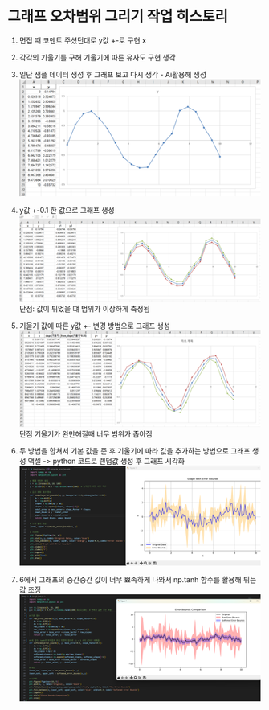 # 그래프 오차범위 그리기 작업 히스토리

1. 면접 때 코멘트 주셨던대로 y값 +-로 구현 x

2. 각각의 기울기를 구해 기울기에 따른 유사도 구현 생각

3. 일단 샘플 데이터 생성 후 그래프 보고 다시 생각 - Ai활용해 생성
   ![alt text](3_샘플데이터생성.png)

4. y값 +-0.1 한 값으로 그래프 생성
   ![alt text](4_샘플그래프생성.png)
   단점: 값이 튀었을 떄 범위가 이상하게 측정됨

5. 기울기 값에 따른 y값 +- 변경 방법으로 그래프 생성
   ![alt text](5_기울기그래프생성.png)
   단점 기울기가 완만해질때 너무 범위가 좁아짐

6. 두 방법을 합쳐서 기본 값을 준 후 기울기에 따라 값을 추가하는 방법으로 그래프 생성
   액셀 -> python 코드로 랜덤값 생성 후 그래프 시각화
   ![alt text](6_고정+기울기_그래프생성.png)

7. 6에서 그래프의 중간중간 값이 너무 뾰족하게 나와서 np.tanh 함수를 활용해 튀는 값 조정
   ![alt text](7_고정+기울기+tahn함수_그래프생성.png)
